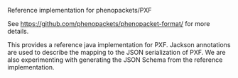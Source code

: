 Reference implementation for phenopackets/PXF

See https://github.com/phenopackets/phenopacket-format/ for more details.

This provides a reference java implementation for PXF. Jackson
annotations are used to describe the mapping to the JSON serialization
of PXF. We are also experimenting with generating the JSON Schema from
the reference implementation.
